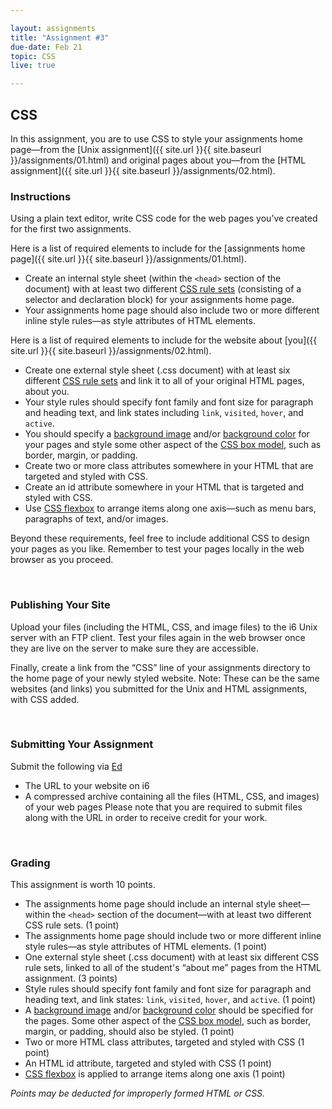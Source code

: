 ```yaml
---

layout: assignments
title: "Assignment #3"
due-date: Feb 21
topic: CSS
live: true

---
```

## CSS
In this assignment, you are to use CSS to style your assignments home page—from the [Unix assignment]({{ site.url }}{{ site.baseurl }}/assignments/01.html) and original pages about you—from the [HTML assignment]({{ site.url }}{{ site.baseurl }}/assignments/02.html).

### Instructions
Using a plain text editor, write CSS code for the web pages you’ve created for the first two assignments.

Here is a list of required elements to include for the [assignments home page]({{ site.url }}{{ site.baseurl }}/assignments/01.html).

- Create an internal style sheet (within the `<head>` section of the document) with at least two different [CSS rule sets](https://www.w3schools.com/css/css_syntax.asp) (consisting of a selector and declaration block) for your assignments home page.
- Your assignments home page should also include two or more different inline style rules—as style attributes of HTML elements.  

Here is a list of required elements to include for the website about [you]({{ site.url }}{{ site.baseurl }}/assignments/02.html).

- Create one external style sheet (.css document) with at least six different [CSS rule sets](https://www.w3schools.com/css/css_syntax.asp) and link it to all of your original HTML pages, about you.
- Your style rules should specify font family and font size for paragraph and heading text, and link states including `link`, `visited`, `hover`, and `active`.
- You should specify a [background image](https://www.w3schools.com/cssref/pr_background-image.php) and/or [background color](https://www.w3schools.com/cssref/pr_background-color.php) for your pages and style some other aspect of the [CSS box model](https://www.w3schools.com/css/css_boxmodel.asp), such as border, margin, or padding.
- Create two or more class attributes somewhere in your HTML that are targeted and styled with CSS.
- Create an id attribute somewhere in your HTML that is targeted and styled with CSS.
- Use [CSS flexbox](https://developer.mozilla.org/en-US/docs/Web/CSS/CSS_flexible_box_layout/Basic_concepts_of_flexbox) to arrange items along one axis—such as menu bars, paragraphs of text, and/or images.


Beyond these requirements, feel free to include additional CSS to design your pages as you like. Remember to test your pages locally in the web browser as you proceed.

<div class="section-break"><br></div>

### Publishing Your Site
Upload your files (including the HTML, CSS, and image files) to the i6 Unix server with an FTP client. Test your files again in the web browser once they are live on the server to make sure they are accessible.

Finally, create a link from the “CSS” line of your assignments directory to the home page of your newly styled website. Note: These can be the same websites (and links) you submitted for the Unix and HTML assignments, with CSS added.

<div class="section-break"><br></div>

### Submitting Your Assignment
Submit the following via [Ed](https://edstem.org/us/courses/54452/lessons/92867/slides/513683)

- The URL to your website on i6
- A compressed archive containing all the files (HTML, CSS, and images) of your web pages
Please note that you are required to submit files along with the URL in order to receive credit for your work.

<div class="section-break"><br></div>

### Grading
This assignment is worth 10 points.

- The assignments home page should include an internal style sheet—within the `<head>` section of the document—with at least two different CSS rule sets. (1 point)
- The assignments home page should include two or more different inline style rules—as style attributes of HTML elements. (1 point)
- One external style sheet (.css document) with at least six different CSS rule sets, linked to all of the student's “about me” pages from the HTML assignment. (3 points)
- Style rules should specify font family and font size for paragraph and heading text, and link states: `link`, `visited`, `hover`, and `active`. (1 point)
- A [background image](https://www.w3schools.com/cssref/pr_background-image.php) and/or [background color](https://www.w3schools.com/cssref/pr_background-color.php) should be specified for the pages. Some other aspect of the [CSS box model](https://www.w3schools.com/css/css_boxmodel.asp), such as border, margin, or padding, should also be styled. (1 point)
- Two or more HTML class attributes, targeted and styled with CSS (1 point)
- An HTML id attribute, targeted and styled with CSS (1 point)
- [CSS flexbox](https://developer.mozilla.org/en-US/docs/Web/CSS/CSS_flexible_box_layout/Basic_concepts_of_flexbox) is applied to arrange items along one axis (1 point)

*Points may be deducted for improperly formed HTML or CSS.*